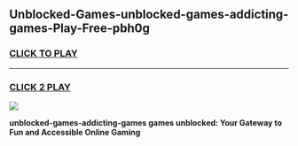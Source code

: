 
## Unblocked-Games-unblocked-games-addicting-games-Play-Free-pbh0g
<h3>
<a href="https://premium76.site?title=unblocked-games-addicting-games&ref=20A">CLICK TO PLAY</a></h3>
<hr>

<h3>
<a href="https://premium76.site?title=unblocked-games-addicting-games&ref=20A">CLICK 2 PLAY</a>
  
</h3>

<a href="https://premium76.site?title=unblocked-games-addicting-games&ref=20A"><img src="https://clearcache.store/games.png"></a>


**unblocked-games-addicting-games games unblocked: Your Gateway to Fun and Accessible Online Gaming**

